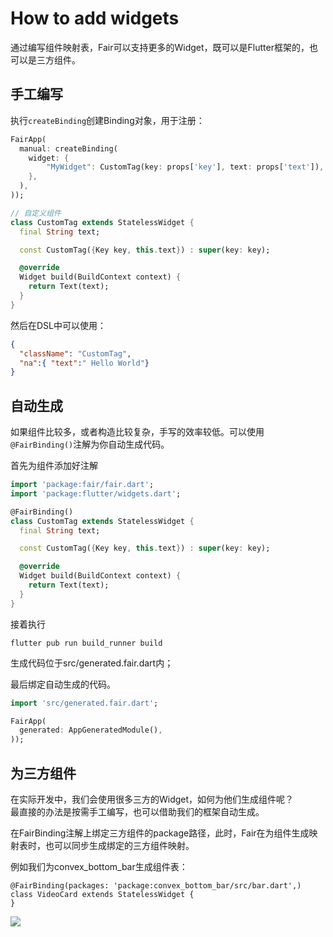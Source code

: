 # How to add widgets

通过编写组件映射表，Fair可以支持更多的Widget，既可以是Flutter框架的，也可以是三方组件。

## 手工编写
执行`createBinding`创建Binding对象，用于注册：

```dart
FairApp(
  manual: createBinding(
    widget: {
        "MyWidget": CustomTag(key: props['key'], text: props['text']),
    },
  ),
));

// 自定义组件
class CustomTag extends StatelessWidget {
  final String text;

  const CustomTag({Key key, this.text}) : super(key: key);

  @override
  Widget build(BuildContext context) {
    return Text(text);
  }
}
```
然后在DSL中可以使用：
```json
{
  "className": "CustomTag",
  "na":{ "text":" Hello World"}
}
```

## 自动生成
如果组件比较多，或者构造比较复杂，手写的效率较低。可以使用`@FairBinding()`注解为你自动生成代码。

首先为组件添加好注解
```dart
import 'package:fair/fair.dart';
import 'package:flutter/widgets.dart';

@FairBinding()
class CustomTag extends StatelessWidget {
  final String text;

  const CustomTag({Key key, this.text}) : super(key: key);

  @override
  Widget build(BuildContext context) {
    return Text(text);
  }
}
```

接着执行
```shell
flutter pub run build_runner build
```

生成代码位于src/generated.fair.dart内；

最后绑定自动生成的代码。
```dart
import 'src/generated.fair.dart';

FairApp(
  generated: AppGeneratedModule(),
));
```

## 为三方组件
在实际开发中，我们会使用很多三方的Widget，如何为他们生成组件呢？  
最直接的办法是按需手工编写，也可以借助我们的框架自动生成。

在FairBinding注解上绑定三方组件的package路径，此时，Fair在为组件生成映射表时，也可以同步生成绑定的三方组件映射。

例如我们为convex_bottom_bar生成组件表：

```
@FairBinding(packages: 'package:convex_bottom_bar/src/bar.dart',)
class VideoCard extends StatelessWidget {
}
```
![](./assets/binding-generated.png)

